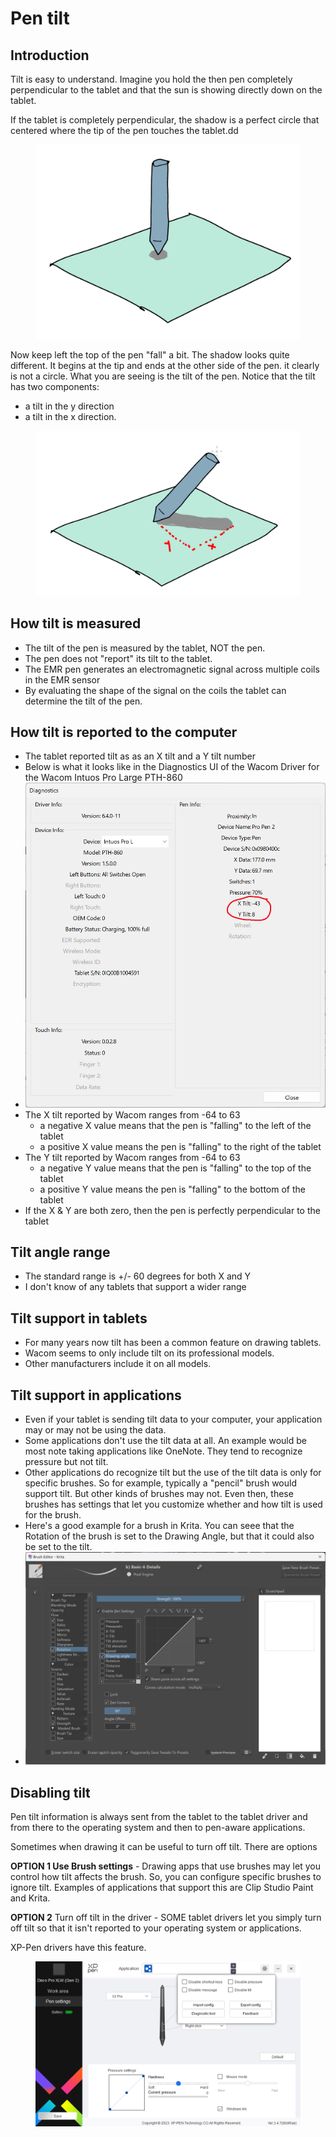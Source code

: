 # Pen tilt

## Introduction

Tilt is easy to understand. Imagine you hold the then pen completely perpendicular to the tablet and that the sun is showing directly down on the tablet.

If the tablet is completely perpendicular, the shadow is a perfect circle that centered where the tip of the pen touches the tablet.dd

<figure><img src="../../.gitbook/assets/image (321).png" alt=""><figcaption></figcaption></figure>

Now keep left the top of the pen "fall" a bit. The shadow looks quite different. It begins at the tip and ends at the other side of the pen. it clearly is not a circle. What you are seeing is the tilt of the pen. Notice that the tilt has two components:

* a tilt in the y direction&#x20;
* a tilt in the x direction.

<figure><img src="../../.gitbook/assets/image (46).png" alt=""><figcaption></figcaption></figure>

## How tilt is measured

* The tilt of the pen is measured by the tablet, NOT the pen.
* The pen does not "report" its tilt to the tablet.
* The EMR pen generates an electromagnetic signal across multiple coils in the EMR sensor
* By evaluating the shape of the signal on the coils the tablet can determine the tilt of the pen.

## **How tilt is reported to the computer**

* The tablet reported tilt as as an X tilt and a Y tilt number
* Below is what it looks like in the Diagnostics UI of the Wacom Driver for the Wacom Intuos Pro Large PTH-860
* ![](<../../.gitbook/assets/Screenshot 2022-11-25 193023-annotated.png>)
* The X tilt reported by Wacom ranges from -64 to 63
  * a negative X value means that the pen is "falling" to the left of the tablet
  * a positive X value means the pen is "falling" to the right of the tablet
* The Y tilt reported by Wacom ranges from -64 to 63
  * a negative Y value means that the pen is "falling" to the top of the tablet
  * a positive Y value means the pen is "falling" to the bottom of the tablet
* If the X & Y are both zero, then the pen is perfectly perpendicular to the tablet

## **Tilt angle range**

* The standard range is +/- 60 degrees for both X and Y
* I don't know of any tablets that support a wider range

## **Tilt support in tablets**

* For many years now tilt has been a common feature on drawing tablets.&#x20;
* Wacom seems to only include tilt on its professional models.&#x20;
* Other manufacturers include it on all models.

## Tilt support in applications

* Even if your tablet is sending tilt data to your computer, your application may or may not be using the data.
* Some applications don't use the tilt data at all. An example would be most note taking applications like OneNote. They tend to recognize pressure but not tilt.
* Other applications do recognize tilt but the use of the tilt data is only for specific brushes. So for example, typically a "pencil" brush would support tilt. But other kinds of  brushes may not. Even then, these brushes has settings that let you customize whether and how tilt is used for the brush.
* Here's a good example for a brush in Krita. You can seee that the Rotation of the brush is set to the Drawing Angle, but that it could also be set to the tilt.
* ![](<../../.gitbook/assets/image (62).png>)



## Disabling tilt

Pen tilt information is always sent from the tablet to the tablet driver and from there to the operating system and then to pen-aware applications.

Sometimes when drawing it can be useful to turn off tilt. There are options

**OPTION 1 Use Brush settings** - Drawing apps that use brushes may let you control how tilt affects the brush. So, you can configure specific brushes to ignore tilt. Examples of applications that support this are Clip Studio Paint and Krita.

**OPTION 2** Turn off tilt in the driver - SOME tablet drivers let you simply turn off tilt so that it isn't reported to your operating system or applications.

XP-Pen drivers have this feature.

<figure><img src="../../.gitbook/assets/image (333).png" alt="" width="563"><figcaption></figcaption></figure>







&#x20;&#x20;

